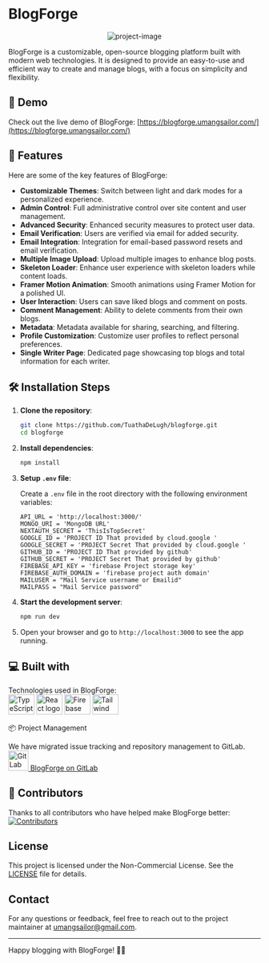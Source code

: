 # BlogForge

<p align="center"><img src="https://umangsailor.vercel.app/_next/image?url=https%3A%2F%2Ffirebasestorage.googleapis.com%2Fv0%2Fb%2Ffir-con-8961c.appspot.com%2Fo%2Fimages%252FBlogforge.png%3Falt%3Dmedia%26token%3D8e6d388e-2f50-4906-83fa-c641c43f50a6&w=1200&q=75" alt="project-image"></p>

BlogForge is a customizable, open-source blogging platform built with modern web technologies. It is designed to provide an easy-to-use and efficient way to create and manage blogs, with a focus on simplicity and flexibility.

## 🚀 Demo

Check out the live demo of BlogForge: [https://blogforge.umangsailor.com/](https://blogforge.umangsailor.com/)

## 🧐 Features

Here are some of the key features of BlogForge:

- **Customizable Themes**: Switch between light and dark modes for a personalized experience.
- **Admin Control**: Full administrative control over site content and user management.
- **Advanced Security**: Enhanced security measures to protect user data.
- **Email Verification**: Users are verified via email for added security.
- **Email Integration**: Integration for email-based password resets and email verification.
- **Multiple Image Upload**: Upload multiple images to enhance blog posts.
- **Skeleton Loader**: Enhance user experience with skeleton loaders while content loads.
- **Framer Motion Animation**: Smooth animations using Framer Motion for a polished UI.
- **User Interaction**: Users can save liked blogs and comment on posts.
- **Comment Management**: Ability to delete comments from their own blogs.
- **Metadata**: Metadata available for sharing, searching, and filtering.
- **Profile Customization**: Customize user profiles to reflect personal preferences.
- **Single Writer Page**: Dedicated page showcasing top blogs and total information for each writer.

## 🛠️ Installation Steps

1. **Clone the repository**:

   ```sh
   git clone https://github.com/TuathaDeLugh/blogforge.git
   cd blogforge
   ```

2. **Install dependencies**:

   ```sh
   npm install
   ```

3. **Setup `.env` file**:

   Create a `.env` file in the root directory with the following environment variables:

   ```
   API_URL = 'http://localhost:3000/'
   MONGO_URI = 'MongoDB URL'
   NEXTAUTH_SECRET = 'ThisIsTopSecret'
   GOOGLE_ID = 'PROJECT ID That provided by cloud.google '
   GOOGLE_SECRET = 'PROJECT Secret That provided by cloud.google '
   GITHUB_ID = 'PROJECT ID That provided by github'
   GITHUB_SECRET = 'PROJECT Secret That provided by github'
   FIREBASE_API_KEY = 'firebase Project storage key'
   FIREBASE_AUTH_DOMAIN = 'firebase project auth domain'
   MAILUSER = "Mail Service username or Emailid"
   MAILPASS = "Mail Service password"
   ```

4. **Start the development server**:

   ```sh
   npm run dev
   ```

5. Open your browser and go to `http://localhost:3000` to see the app running.

## 💻 Built with

Technologies used in BlogForge:
<br/>
<img src="https://cdn.jsdelivr.net/gh/devicons/devicon/icons/typescript/typescript-original.svg" height="40" width="52" alt="TypeScript logo" />
<img src="https://cdn.jsdelivr.net/gh/devicons/devicon/icons/react/react-original.svg" height="40" width="52" alt="React logo" />
<img src="https://cdn.jsdelivr.net/gh/devicons/devicon/icons/firebase/firebase-plain.svg" height="40" width="52" alt="Firebase logo" />
<img src="https://cdn.jsdelivr.net/gh/devicons/devicon/icons/tailwindcss/tailwindcss-original.svg" height="40" width="52" alt="Tailwind CSS logo" />

📦 Project Management

We have migrated issue tracking and repository management to GitLab.
<br/>
<a href="https://gitlab.com/blogforge/BlogForge-Web" target="_blank">
<img src="https://about.gitlab.com/images/press/logo/png/gitlab-icon-rgb.png" height="40" width="40" alt="GitLab Tanuki Logo" />
</a>
<a href="https://gitlab.com/blogforge/BlogForge-Web" target="_blank">
BlogForge on GitLab
</a>

## 👥 Contributors

Thanks to all contributors who have helped make BlogForge better:
<br/>
[![Contributors](https://contrib.rocks/image?repo=TuathaDeLugh/blogforge)](https://github.com/TuathaDeLugh/blogforge/graphs/contributors)

## License

This project is licensed under the Non-Commercial License. See the [LICENSE](LICENSE) file for details.

## Contact

For any questions or feedback, feel free to reach out to the project maintainer at [umangsailor@gmail.com](mailto:umangsailor@gmail.com).

---

Happy blogging with BlogForge! 📝✨
